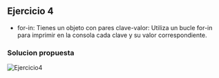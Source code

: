 ## Ejercicio 4

* for-in: Tienes un objeto con pares clave-valor: Utiliza un bucle for-in para imprimir en la consola cada clave y su valor correspondiente.

### Solucion propuesta

![Ejercicio4](https://github.com/Luiso-o/Ejercicio-S2.1-Javascript-I/assets/128043647/b48bea4b-00ff-4eb1-adc3-8dab280b9942)
